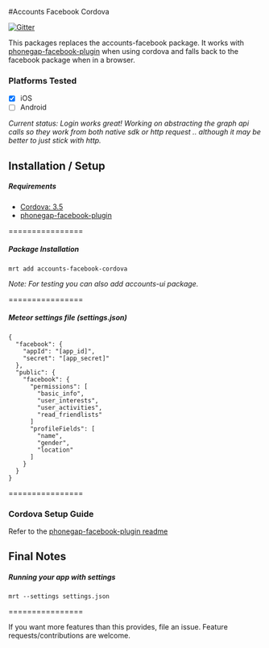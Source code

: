 #Accounts Facebook Cordova

[![Gitter](https://badges.gitter.im/Join%20Chat.svg)](https://gitter.im/meteorhybrid/platform?utm_source=badge&utm_medium=badge&utm_campaign=pr-badge)

This packages replaces the accounts-facebook package. It works with [phonegap-facebook-plugin](https://github.com/phonegap/phonegap-facebook-plugin) when using cordova and falls back to the facebook package when in a browser. 

### Platforms Tested
* [x] iOS
* [ ] Android

*Current status: Login works great! Working on abstracting the graph api calls so they work from both native sdk or http request .. although it may be better to just stick with http.*

## Installation / Setup

##### Requirements
* [Cordova: 3.5](http://cordova.apache.org/)
* [phonegap-facebook-plugin](https://github.com/phonegap/phonegap-facebook-plugin)

================

##### Package Installation
````
mrt add accounts-facebook-cordova
````
*Note: For testing you can also add accounts-ui package.*



================

##### Meteor settings file (settings.json)
````
{
  "facebook": {
    "appId": "[app_id]",
    "secret": "[app_secret]"
  },
  "public": {
    "facebook": {
      "permissions": [
        "basic_info", 
        "user_interests", 
        "user_activities", 
        "read_friendlists"
      ]   
      "profileFields": [
        "name",
        "gender",
        "location"
      ]   
    }
  }
}
````
================

### Cordova Setup Guide
Refer to the [phonegap-facebook-plugin readme](https://github.com/phonegap/phonegap-facebook-plugin)

## Final Notes

##### Running your app with settings
````
mrt --settings settings.json
````
================

If you want more features than this provides, file an issue. Feature requests/contributions are welcome.

